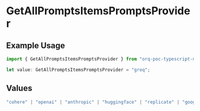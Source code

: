 # GetAllPromptsItemsPromptsProvider

## Example Usage

```typescript
import { GetAllPromptsItemsPromptsProvider } from "orq-poc-typescript-multi-env-version/models/operations";

let value: GetAllPromptsItemsPromptsProvider = "groq";
```

## Values

```typescript
"cohere" | "openai" | "anthropic" | "huggingface" | "replicate" | "google" | "google-ai" | "azure" | "aws" | "anyscale" | "perplexity" | "groq" | "fal" | "leonardoai" | "nvidia"
```